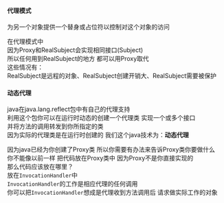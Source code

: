 #### 代理模式
为另一个对象提供一个替身或占位符以控制对这个对象的访问  

在代理模式中  
因为Proxy和RealSubject会实现相同接口(Subject)  
所以任何用到RealSubject的地方  都可以用Proxy取代  
这些情况有：  
RealSubject是远程的对象、RealSubject创建开销大、RealSubject需要被保护


#### 动态代理
java在java.lang.reflect包中有自己的代理支持  
利用这个包你可以在运行时动态的创建一个代理类  实现一个或多个接口  
并将方法的调用转发到你所指定的类  
因为实际的代理类是在运行时创建的  我们这个java技术为：**动态代理**  


因为java已经为你创建了Proxy类  所以你需要有办法来告诉Proxy类你要做什么  
你不能像以前一样  把代码放在Proxy类中  因为Proxy不是你直接实现的  
那么代码应该放在哪里？  
放在`InvocationHandler`中  
`InvocationHandler`的工作是相应代理的任何调用  
你可以把`InvocationHandler`想成是代理收到方法调用后  请求做实际工作的对象
